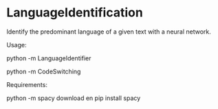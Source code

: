 # LanguageIdentification
Identify the predominant language of a given text with a neural network.

Usage:

python -m LanguageIdentifier

python -m CodeSwitching

Requirements:

python -m spacy download en
pip install spacy